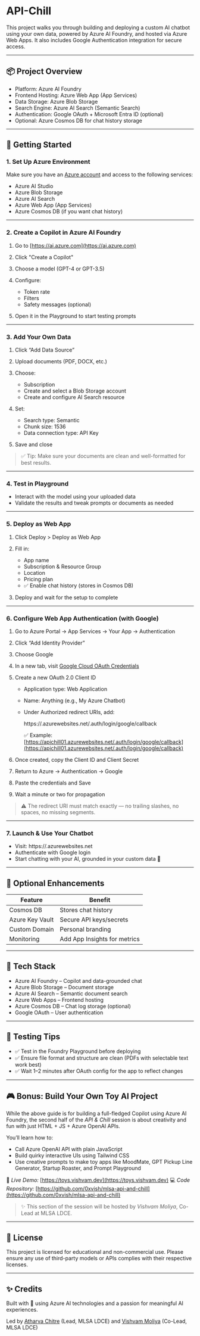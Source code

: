 # API-Chill

This project walks you through building and deploying a custom AI chatbot using your own data, powered by Azure AI Foundry, and hosted via Azure Web Apps. It also includes Google Authentication integration for secure access.

---

## 📦 Project Overview

* Platform: Azure AI Foundry
* Frontend Hosting: Azure Web App (App Services)
* Data Storage: Azure Blob Storage
* Search Engine: Azure AI Search (Semantic Search)
* Authentication: Google OAuth + Microsoft Entra ID (optional)
* Optional: Azure Cosmos DB for chat history storage

---

## 🚀 Getting Started

### 1. Set Up Azure Environment

Make sure you have an [Azure account](https://portal.azure.com) and access to the following services:

* Azure AI Studio
* Azure Blob Storage
* Azure AI Search
* Azure Web App (App Services)
* Azure Cosmos DB (if you want chat history)

---

### 2. Create a Copilot in Azure AI Foundry

1. Go to [https://ai.azure.com](https://ai.azure.com)
2. Click "Create a Copilot"
3. Choose a model (GPT-4 or GPT-3.5)
4. Configure:

   * Token rate
   * Filters
   * Safety messages (optional)
5. Open it in the Playground to start testing prompts

---

### 3. Add Your Own Data

1. Click “Add Data Source”
2. Upload documents (PDF, DOCX, etc.)
3. Choose:

   * Subscription
   * Create and select a Blob Storage account
   * Create and configure AI Search resource
4. Set:

   * Search type: Semantic
   * Chunk size: 1536
   * Data connection type: API Key
5. Save and close

> ✅ Tip: Make sure your documents are clean and well-formatted for best results.

---

### 4. Test in Playground

* Interact with the model using your uploaded data
* Validate the results and tweak prompts or documents as needed

---

### 5. Deploy as Web App

1. Click Deploy > Deploy as Web App
2. Fill in:

   * App name
   * Subscription & Resource Group
   * Location
   * Pricing plan
   * ✅ Enable chat history (stores in Cosmos DB)
3. Deploy and wait for the setup to complete

---

### 6. Configure Web App Authentication (with Google)

1. Go to Azure Portal → App Services → Your App → Authentication
2. Click “Add Identity Provider”
3. Choose Google
4. In a new tab, visit [Google Cloud OAuth Credentials](https://console.cloud.google.com/apis/credentials)
5. Create a new OAuth 2.0 Client ID

   * Application type: Web Application
   * Name: Anything (e.g., My Azure Chatbot)
   * Under Authorized redirect URIs, add:

     https\://<your-app-name>.azurewebsites.net/.auth/login/google/callback

     ✅ Example: [https://apichill01.azurewebsites.net/.auth/login/google/callback](https://apichill01.azurewebsites.net/.auth/login/google/callback)
6. Once created, copy the Client ID and Client Secret
7. Return to Azure → Authentication → Google
8. Paste the credentials and Save
9. Wait a minute or two for propagation

> ⚠ The redirect URI must match exactly — no trailing slashes, no spaces, no missing segments.

---

### 7. Launch & Use Your Chatbot

* Visit: https\://<your-app-name>.azurewebsites.net
* Authenticate with Google login
* Start chatting with your AI, grounded in your custom data 🎯

---

## 🔐 Optional Enhancements

| Feature           | Benefit                      |
| ----------------- | ---------------------------- |
| Cosmos DB       | Stores chat history          |
| Azure Key Vault | Secure API keys/secrets      |
| Custom Domain   | Personal branding            |
| Monitoring      | Add App Insights for metrics |

---

## 🧠 Tech Stack

* Azure AI Foundry – Copilot and data-grounded chat
* Azure Blob Storage – Document storage
* Azure AI Search – Semantic document search
* Azure Web Apps – Frontend hosting
* Azure Cosmos DB – Chat log storage (optional)
* Google OAuth – User authentication

---

## 🧪 Testing Tips

* ✅ Test in the Foundry Playground before deploying
* ✅ Ensure file format and structure are clean (PDFs with selectable text work best)
* ✅ Wait 1–2 minutes after OAuth config for the app to reflect changes

---

## 🎮 Bonus: Build Your Own Toy AI Project

While the above guide is for building a full-fledged Copilot using Azure AI Foundry, the second half of the *API & Chill* session is about creativity and fun with just HTML + JS + Azure OpenAI APIs.

You’ll learn how to:

* Call Azure OpenAI API with plain JavaScript
* Build quirky interactive UIs using Tailwind CSS
* Use creative prompts to make toy apps like MoodMate, GPT Pickup Line Generator, Startup Roaster, and Prompt Playground

🎯 *Live Demo:* [https://toys.vishvam.dev](https://toys.vishvam.dev)
💻 *Code Repository:* [https://github.com/0xvish/mlsa-api-and-chill](https://github.com/0xvish/mlsa-api-and-chill)

> ✨ This section of the session will be hosted by *Vishvam Moliya*, Co-Lead at MLSA LDCE.

---

## 📄 License

This project is licensed for educational and non-commercial use. Please ensure any use of third-party models or APIs complies with their respective licenses.

---

## ✨ Credits

Built with 💙 using Azure AI technologies and a passion for meaningful AI experiences.

Led by [Atharva Chitre](https://github.com/whoatharva) (Lead, MLSA LDCE) and [Vishvam Moliya](https://vishvam.dev/) (Co-Lead, MLSA LDCE)
